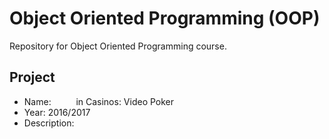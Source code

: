 Object Oriented Programming (OOP)
====

Repository for Object Oriented Programming course.

Project
--------

- Name: $\qquad$ in Casinos: Video Poker
- Year: 2016/2017
- Description: 
